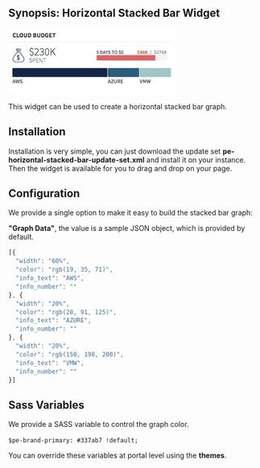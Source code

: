## Synopsis: Horizontal Stacked Bar Widget

![alt text](../images/pe-horizontal-stacked-bar.png "Horizontal Stacked Bar Widget")

This widget can be used to create a horizontal stacked bar graph.

## Installation

Installation is very simple, you can just download the update set **pe-horizontal-stacked-bar-update-set.xml** and install it on your instance. Then the widget is available for you to drag and drop on your page.

## Configuration

We provide a single option to make it easy to build the stacked bar graph:

**"Graph Data"**, the value is a sample JSON object, which is provided by default.

```javascript
[{
  "width": "60%",
  "color": "rgb(19, 35, 71)",
  "info_text": "AWS",
  "info_number": ""
}, {
  "width": "20%",
  "color": "rgb(28, 91, 125)",
  "info_text": "AZURE",
  "info_number": ""
}, {
  "width": "20%",
  "color": "rgb(150, 198, 200)",
  "info_text": "VMW",
  "info_number": ""
}]
```

## Sass Variables

We provide a SASS variable to control the graph color.

`$pe-brand-primary: #337ab7 !default;`

You can override these variables at portal level using the **themes**.
